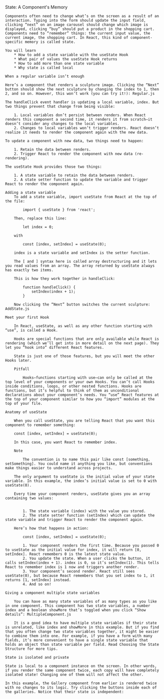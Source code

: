 State: A Component's Memory

    Components often need to change what’s on the screen as a result of an interaction. Typing into the form should update the input field, clicking “next” on an image carousel should change which image is displayed, clicking “buy” should put a product in the shopping cart. Components need to “remember” things: the current input value, the current image, the shopping cart. In React, this kind of component-specific memory is called state.

    You will learn
        * How to add a state variable with the useState Hook
        * What pair of values the useState Hook returns
        * How to add more than one state variable
        * Why state is called local

    When a regular variable isn’t enough

    Here’s a component that renders a sculpture image. Clicking the “Next” button should show the next sculpture by changing the index to 1, then 2, and so on. However, this won’t work (you can try it!): Regular.js

    The handleClick event handler is updating a local variable, index. But two things prevent that change from being visible:

        1. Local variables don’t persist between renders. When React renders this component a second time, it renders it from scratch—it doesn’t consider any changes to the local variables.
        2. Changes to local variables won’t trigger renders. React doesn’t realize it needs to render the component again with the new data.

    To update a component with new data, two things need to happen:

        1. Retain the data between renders.
        2. Trigger React to render the component with new data (re-rendering).

    The useState Hook provides those two things:

        1. A state variable to retain the data between renders.
        2. A state setter function to update the variable and trigger React to render the component again.

    Adding a state variable
        To add a state variable, import useState from React at the top of the file:

            import { useState } from 'react';

        Then, replace this line:

            let index = 0;

        with

            const [index, setIndex] = useState(0);

        index is a state variable and setIndex is the setter function.

        The [ and ] syntax here is called array destructuring and it lets you read values from an array. The array returned by useState always has exactly two items.

        This is how they work together in handleClick:

            function handleClick() {
                setIndex(index + 1);
            }

        Now clicking the “Next” button switches the current sculpture: AddState.js

    Meet your first Hook

        In React, useState, as well as any other function starting with “use”, is called a Hook.

        Hooks are special functions that are only available while React is rendering (which we’ll get into in more detail on the next page). They let you “hook into” different React features.

        State is just one of those features, but you will meet the other Hooks later.

        Pitfall

            Hooks—functions starting with use—can only be called at the top level of your components or your own Hooks. You can’t call Hooks inside conditions, loops, or other nested functions. Hooks are functions, but it’s helpful to think of them as unconditional declarations about your component’s needs. You “use” React features at the top of your component similar to how you “import” modules at the top of your file.

    Anatomy of useState

        When you call useState, you are telling React that you want this component to remember something:

        const [index, setIndex] = useState(0);

        In this case, you want React to remember index.

        Note

            The convention is to name this pair like const [something, setSomething]. You could name it anything you like, but conventions make things easier to understand across projects.

        The only argument to useState is the initial value of your state variable. In this example, the index’s initial value is set to 0 with useState(0).

        Every time your component renders, useState gives you an array containing two values:


            1. The state variable (index) with the value you stored.
            2. The state setter function (setIndex) which can update the state variable and trigger React to render the component again.

        Here’s how that happens in action:

            const [index, setIndex] = useState(0);

            1. Your component renders the first time. Because you passed 0 to useState as the initial value for index, it will return [0, setIndex]. React remembers 0 is the latest state value.
            2. You update the state. When a user clicks the button, it calls setIndex(index + 1). index is 0, so it’s setIndex(1). This tells React to remember index is 1 now and triggers another render.
            3. Your component’s second render. React still sees useState(0), but because React remembers that you set index to 1, it returns [1, setIndex] instead.
            4. And so on!

    Giving a component multiple state variables

        You can have as many state variables of as many types as you like in one component. This component has two state variables, a number index and a boolean showMore that’s toggled when you click “Show details”: MultipleComponent.js

        It is a good idea to have multiple state variables if their state is unrelated, like index and showMore in this example. But if you find that you often change two state variables together, it might be easier to combine them into one. For example, if you have a form with many fields, it’s more convenient to have a single state variable that holds an object than state variable per field. Read Choosing the State Structure for more tips.

    State is isolated and private

    State is local to a component instance on the screen. In other words, if you render the same component twice, each copy will have completely isolated state! Changing one of them will not affect the other.

    In this example, the Gallery component from earlier is rendered twice with no changes to its logic. Try clicking the buttons inside each of the galleries. Notice that their state is independent:
